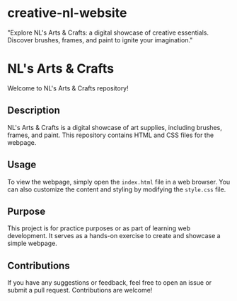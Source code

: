 # creative-nl-website
"Explore NL's Arts &amp; Crafts: a digital showcase of creative essentials. Discover brushes, frames, and paint to ignite your imagination."

# NL's Arts & Crafts

Welcome to NL's Arts & Crafts repository!

## Description

NL's Arts & Crafts is a digital showcase of art supplies, including brushes, frames, and paint. This repository contains HTML and CSS files for the webpage.

## Usage

To view the webpage, simply open the `index.html` file in a web browser. You can also customize the content and styling by modifying the `style.css` file.

## Purpose

This project is for practice purposes or as part of learning web development. It serves as a hands-on exercise to create and showcase a simple webpage.

## Contributions

If you have any suggestions or feedback, feel free to open an issue or submit a pull request. Contributions are welcome!

